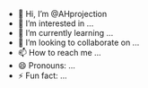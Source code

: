 - 👋 Hi, I’m @AHprojection
- 👀 I’m interested in ...
- 🌱 I’m currently learning ...
- 💞️ I’m looking to collaborate on ...
- 📫 How to reach me ...
- 😄 Pronouns: ...
- ⚡ Fun fact: ...

<!---
AHprojection/AHprojection is a ✨ special ✨ repository because its `README.md` (this file) appears on your GitHub profile.
You can click the Preview link to take a look at your changes.
--->
